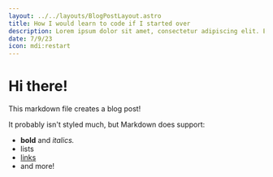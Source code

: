 ```yaml
---
layout: ../../layouts/BlogPostLayout.astro
title: How I would learn to code if I started over
description: Lorem ipsum dolor sit amet, consectetur adipiscing elit. Etiam ac libero vulputate, consequat lorem a, sodales diam. Aenean congue ex ac posuere vestibulum. Nullam nec ante dictum, semper leo sagittis, iaculis risus. Quisque eget posuere urna, sed fringilla lectus. Praesent euismod tristique dolor, ac ullamcorper tortor suscipit eget...
date: 7/9/23
icon: mdi:restart
---
```


# Hi there!

This markdown file creates a blog post!

It probably isn't styled much, but Markdown does support:
- **bold** and _italics._
- lists
- [links](https://astro.build)
- and more!